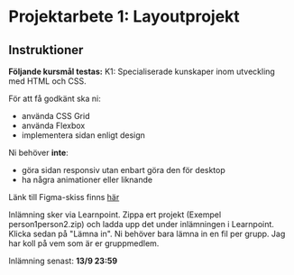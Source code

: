 # Projektarbete 1: Layoutprojekt

## Instruktioner
**Följande kursmål testas:**
K1: Specialiserade kunskaper inom utveckling med HTML och CSS.

För att få godkänt ska ni:
* använda CSS Grid
* använda Flexbox
* implementera sidan enligt design

Ni behöver **inte**:
* göra sidan responsiv utan enbart göra den för desktop 
* ha några animationer eller liknande

Länk till Figma-skiss finns [här](https://www.figma.com/file/ZYWkmQTW5XFMAHXuSAAOaqFQ/Insurance-grid?node-id=0%3A1)

Inlämning sker via Learnpoint. Zippa ert projekt (Exempel person1person2.zip) och ladda upp det under inlämningen i Learnpoint. Klicka sedan på "Lämna in". Ni behöver bara lämna in en fil per grupp. Jag har koll på vem som är er gruppmedlem.

Inlämning senast: **13/9 23:59**
